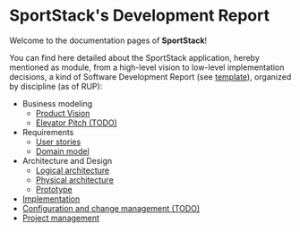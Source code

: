 # SportStack's Development Report

Welcome to the documentation pages of **SportStack**!

You can find here detailed about the SportStack application, hereby mentioned as module, from a high-level vision to low-level implementation decisions, a kind of Software Development Report (see [template](https://github.com/softeng-feup/open-cx/blob/master/docs/templates/Development-Report.md)), organized by discipline (as of RUP): 

* Business modeling
  * [Product Vision](https://github.com/FEUP-LEIC-ES-2022-23/2LEIC03T5/blob/main/docs/ProductVision.md)
  * [Elevator Pitch (TODO)](https://github.com/FEUP-LEIC-ES-2022-23/2LEIC03T5/blob/main/docs/ElevatorPitch.md)
* Requirements
  * [User stories](https://github.com/FEUP-LEIC-ES-2022-23/2LEIC03T5/blob/main/docs/requirements.md#user-stories)
  * [Domain model](https://github.com/FEUP-LEIC-ES-2022-23/2LEIC03T5/blob/main/docs/requirements.md#domain-model)
* Architecture and Design
  * [Logical architecture](https://github.com/FEUP-LEIC-ES-2022-23/2LEIC03T5/blob/main/docs/ArchitectureAndDesign.md#logical-architecture)
  * [Physical architecture](https://github.com/FEUP-LEIC-ES-2022-23/2LEIC03T5/blob/main/docs/ArchitectureAndDesign.md#physical-architecture)
  * [Prototype](https://github.com/FEUP-LEIC-ES-2022-23/2LEIC03T5/blob/main/docs/ArchitectureAndDesign.md#prototype)
* [Implementation](https://github.com/FEUP-LEIC-ES-2022-23/2LEIC03T5/tree/main/app)
* [Configuration and change management (TODO)]()
* [Project management](https://github.com/FEUP-LEIC-ES-2022-23/2LEIC03T5/blob/main/docs/ProjectManagement.md)



